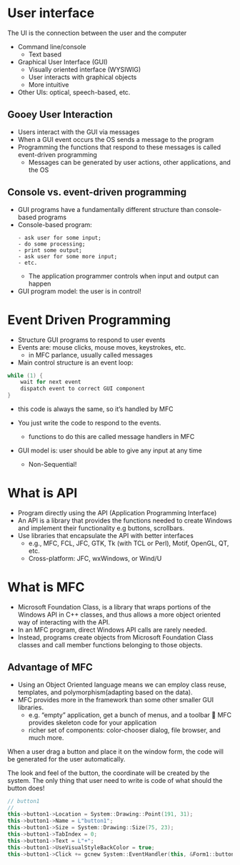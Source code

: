 # User interface

The UI is the connection between the user and the computer
- Command line/console
    - Text based
- Graphical User Interface (GUI)
    - Visually oriented interface (WYSIWIG)
    - User interacts with graphical objects
    - More intuitive
- Other UIs: optical, speech-based, etc.


## Gooey User Interaction

- Users interact with the GUI via messages
- When a GUI event occurs the OS sends a message to the program
- Programming the functions that respond to these messages is called event-driven programming
    - Messages can be generated by user actions, other applications, and the OS

## Console vs. event-driven programming

- GUI programs have a fundamentally different structure than console-based programs
- Console-based program:
    ```
    - ask user for some input;
    - do some processing;
    - print some output;
    - ask user for some more input;
    - etc.
    ```
    - The application programmer controls when input and output can happen
- GUI program model: the user is in control!

# Event Driven Programming

- Structure GUI programs to respond to user events
- Events are: mouse clicks, mouse moves, keystrokes, etc.
    - in MFC parlance, usually called messages
- Main control structure is an event loop:
```C++
while (1) {
    wait for next event
    dispatch event to correct GUI component
}
```
- this code is always the same, so it’s handled by MFC

- You just write the code to respond to the events.
    - functions to do this are called message handlers in MFC
- GUI model is: user should be able to give any input at any time
    - Non-Sequential!

# What is API

- Program directly using the API (Application Programming Interface)
- An API is a library that provides the functions needed to create Windows and implement their functionality e.g buttons, scrollbars.
- Use libraries that encapsulate the API with better interfaces
    - e.g., MFC, FCL, JFC, GTK, Tk (with TCL or Perl), Motif, OpenGL, QT, etc.
    - Cross-platform: JFC, wxWindows, or Wind/U

# What is MFC

- Microsoft Foundation Class, is a library that wraps portions of the Windows API in C++ classes, and thus allows a more object oriented way of interacting with the API.
- In an MFC program, direct Windows API calls are rarely needed.
- Instead, programs create objects from Microsoft Foundation Class classes and call member functions belonging to those objects.

## Advantage of MFC

- Using an Object Oriented language means we can employ class reuse, templates, and polymorphism(adapting based on the data).
- MFC provides more in the framework than some other smaller GUI libraries.
    - e.g. “empty” application, get a bunch of menus, and a toolbar  MFC provides skeleton code for your application
    - richer set of components: color-chooser dialog, file browser, and much more.

When a user drag a button and place it on the window form, the code will be generated for the user automatically.

The look and feel of the button, the coordinate will be created by the system. The only thing that user need to write is code of what should the button does!

```C++
// button1
//
this->button1->Location = System::Drawing::Point(191, 31);
this->button1->Name = L"button1";
this->button1->Size = System::Drawing::Size(75, 23);
this->button1->TabIndex = 0;
this->button1->Text = L"+";
this->button1->UseVisualStyleBackColor = true;
this->button1->Click += gcnew System::EventHandler(this, &Form1::button1_Click);
```

